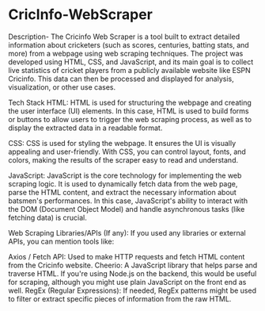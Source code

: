 # CricInfo-WebScraper
Description- The Cricinfo Web Scraper is a tool built to extract detailed information about cricketers (such as scores, centuries, batting stats, and more) from a webpage using web scraping techniques. The project was developed using HTML, CSS, and JavaScript, and its main goal is to collect live statistics of cricket players from a publicly available website like ESPN Cricinfo. This data can then be processed and displayed for analysis, visualization, or other use cases.

Tech Stack HTML: HTML is used for structuring the webpage and creating the user interface (UI) elements. In this case, HTML is used to build forms or buttons to allow users to trigger the web scraping process, as well as to display the extracted data in a readable format.

CSS: CSS is used for styling the webpage. It ensures the UI is visually appealing and user-friendly. With CSS, you can control layout, fonts, and colors, making the results of the scraper easy to read and understand.

JavaScript: JavaScript is the core technology for implementing the web scraping logic. It is used to dynamically fetch data from the web page, parse the HTML content, and extract the necessary information about batsmen's performances. In this case, JavaScript's ability to interact with the DOM (Document Object Model) and handle asynchronous tasks (like fetching data) is crucial.

Web Scraping Libraries/APIs (If any): If you used any libraries or external APIs, you can mention tools like:

Axios / Fetch API: Used to make HTTP requests and fetch HTML content from the Cricinfo website. Cheerio: A JavaScript library that helps parse and traverse HTML. If you're using Node.js on the backend, this would be useful for scraping, although you might use plain JavaScript on the front end as well. RegEx (Regular Expressions): If needed, RegEx patterns might be used to filter or extract specific pieces of information from the raw HTML.
